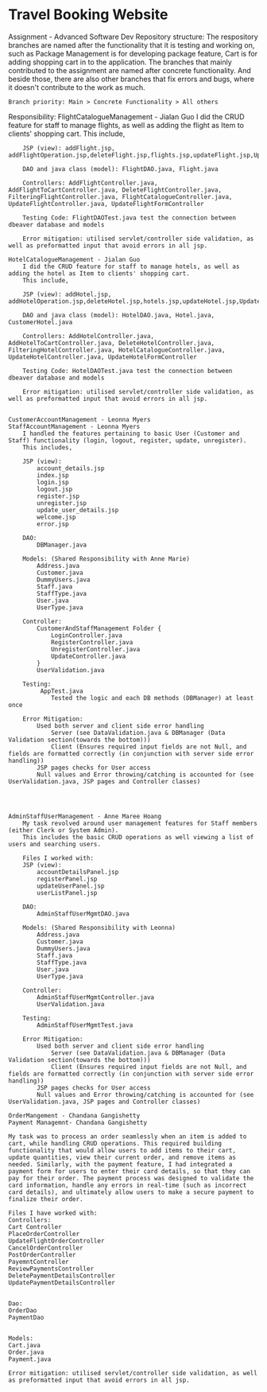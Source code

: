 # Travel Booking Website
 Assignment - Advanced Software Dev
 Repository structure:
    The respository branches are named after the functionality that it is testing and working on, such as Package Management is for developing package feature, Cart is for adding shopping cart in to the application.
    The branches that mainly contributed to the assignment are named after concrete functionality. And beside those, there are also other branches that fix errors and bugs, where it doesn't contribute to the work as much.

    Branch priority: Main > Concrete Functionality > All others

 Responsibility:
    FlightCatalogueManagement - Jialan Guo
        I did the CRUD feature for staff to manage flights, as well as adding the flight as Item to clients' shopping cart. 
        This include,

        JSP (view): addFlight.jsp, addFlightOperation.jsp,deleteFlight.jsp,flights.jsp,updateFlight.jsp,UpdateFlightOperation.jsp

        DAO and java class (model): FlightDAO.java, Flight.java

        Controllers: AddFlightController.java, AddFlightToCartController.java, DeleteFlightController.java, FilteringFlightController.java, FlightCatalogueController.java, UpdateFlightController.java, UpdateFlightFormController

        Testing Code: FlightDAOTest.java test the connection between dbeaver database and models

        Error mitigation: utilised servlet/controller side validation, as well as preformatted input that avoid errors in all jsp.
        
    HotelCatalogueManagement - Jialan Guo
        I did the CRUD feature for staff to manage hotels, as well as adding the hotel as Item to clients' shopping cart. 
        This include,

        JSP (view): addHotel.jsp, addHotelOperation.jsp,deleteHotel.jsp,hotels.jsp,updateHotel.jsp,UpdateHotelOperation.jsp,hotelBookingDateErr.jsp

        DAO and java class (model): HotelDAO.java, Hotel.java, CustomerHotel.java

        Controllers: AddHotelController.java, AddHotelToCartController.java, DeleteHotelController.java, FilteringHotelController.java, HotelCatalogueController.java, UpdateHotelController.java, UpdateHotelFormController

        Testing Code: HotelDAOTest.java test the connection between dbeaver database and models

        Error mitigation: utilised servlet/controller side validation, as well as preformatted input that avoid errors in all jsp.
     

    CustomerAccountManagement - Leonna Myers
    StaffAccountManagement - Leonna Myers
        I handled the features pertaining to basic User (Customer and Staff) functionality (login, logout, register, update, unregister).
        This includes,
        
        JSP (view):
            account_details.jsp
            index.jsp
            login.jsp
            logout.jsp
            register.jsp
            unregister.jsp
            update_user_details.jsp
            welcome.jsp
            error.jsp
        
        DAO:            
            DBManager.java
        
        Models: (Shared Responsibility with Anne Marie)
            Address.java
            Customer.java
            DummyUsers.java
            Staff.java
            StaffType.java
            User.java
            UserType.java
        
        Controller:
            CustomerAndStaffManagement Folder {
                LoginController.java
                RegisterController.java
                UnregisterController.java
                UpdateController.java
            }
            UserValidation.java
        
        Testing:
             AppTest.java
                Tested the logic and each DB methods (DBManager) at least once
        
        Error Mitigation:
            Used both server and client side error handling
                Server (see DataValidation.java & DBManager (Data Validation section(towards the bottom)))
                Client (Ensures required input fields are not Null, and fields are formatted correctly (in conjunction with server side error handling))
            JSP pages checks for User access
            Null values and Error throwing/catching is accounted for (see UserValidation.java, JSP pages and Controller classes)




    AdminStaffUserManagement - Anne Maree Hoang
        My task revolved around user management features for Staff members (either Clerk or System Admin).
        This includes the basic CRUD operations as well viewing a list of users and searching users.
        
        Files I worked with:
        JSP (view):
            accountDetailsPanel.jsp
            registerPanel.jsp
            updateUserPanel.jsp
            userListPanel.jsp
        
        DAO:            
            AdminStaffUserMgmtDAO.java
        
        Models: (Shared Responsibility with Leonna)
            Address.java
            Customer.java
            DummyUsers.java
            Staff.java
            StaffType.java
            User.java
            UserType.java
        
        Controller:
            AdminStaffUserMgmtController.java
            UserValidation.java
        
        Testing:
            AdminStaffUserMgmtTest.java
        
        Error Mitigation:
            Used both server and client side error handling
                Server (see DataValidation.java & DBManager (Data Validation section(towards the bottom)))
                Client (Ensures required input fields are not Null, and fields are formatted correctly (in conjunction with server side error handling))
            JSP pages checks for User access
            Null values and Error throwing/catching is accounted for (see UserValidation.java, JSP pages and Controller classes)

    OrderMangement - Chandana Gangishetty 
    Payment Managemnt- Chandana Gangishetty 

    My task was to process an order seamlessly when an item is added to cart, while handling CRUD operations. This required building functionality that would allow users to add items to their cart, update quantities, view their current order, and remove items as needed. Similarly, with the payment feature, I had integrated a payment form for users to enter their card details, so that they can pay for their order. The payment process was designed to validate the card information, handle any errors in real-time (such as incorrect card details), and ultimately allow users to make a secure payment to finalize their order.

    Files I have worked with: 
    Controllers: 
    Cart Controller
    PlaceOrderController 
    UpdateFlightOrderController 
    CancelOrderController
    PostOrderController
    PayemntController
    ReviewPaymentsController
    DeletePaymentDetailsController
    UpdatePaymentDetailsController


    Dao: 
    OrderDao
    PaymentDao


    Models: 
    Cart.java
    Order.java
    Payment.java

    Error mitigation: utilised servlet/controller side validation, as well as preformatted input that avoid errors in all jsp.
